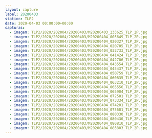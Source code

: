 ```yaml
---
layout: capture
label: 20200403
station: TLP2
date: 2020-04-03 00:00:00+00:00
capturas:
  - imagem: TLP2/2020/202004/20200403/M20200403_233625_TLP_2P.jpg
  - imagem: TLP2/2020/202004/20200403/M20200404_005649_TLP_2P.jpg
  - imagem: TLP2/2020/202004/20200403/M20200404_020327_TLP_2P.jpg
  - imagem: TLP2/2020/202004/20200403/M20200404_020705_TLP_2P.jpg
  - imagem: TLP2/2020/202004/20200403/M20200404_032733_TLP_2P.jpg
  - imagem: TLP2/2020/202004/20200403/M20200404_041424_TLP_2P.jpg
  - imagem: TLP2/2020/202004/20200403/M20200404_042706_TLP_2P.jpg
  - imagem: TLP2/2020/202004/20200403/M20200404_043554_TLP_2P.jpg
  - imagem: TLP2/2020/202004/20200403/M20200404_045437_TLP_2P.jpg
  - imagem: TLP2/2020/202004/20200403/M20200404_050759_TLP_2P.jpg
  - imagem: TLP2/2020/202004/20200403/M20200404_060835_TLP_2P.jpg
  - imagem: TLP2/2020/202004/20200403/M20200404_063210_TLP_2P.jpg
  - imagem: TLP2/2020/202004/20200403/M20200404_065556_TLP_2P.jpg
  - imagem: TLP2/2020/202004/20200403/M20200404_065904_TLP_2P.jpg
  - imagem: TLP2/2020/202004/20200403/M20200404_072501_TLP_2P.jpg
  - imagem: TLP2/2020/202004/20200403/M20200404_073334_TLP_2P.jpg
  - imagem: TLP2/2020/202004/20200403/M20200404_074201_TLP_2P.jpg
  - imagem: TLP2/2020/202004/20200403/M20200404_075601_TLP_2P.jpg
  - imagem: TLP2/2020/202004/20200403/M20200404_080330_TLP_2P.jpg
  - imagem: TLP2/2020/202004/20200403/M20200404_080430_TLP_2P.jpg
  - imagem: TLP2/2020/202004/20200403/M20200404_080810_TLP_2P.jpg
  - imagem: TLP2/2020/202004/20200403/M20200404_083803_TLP_2P.jpg
---
```

